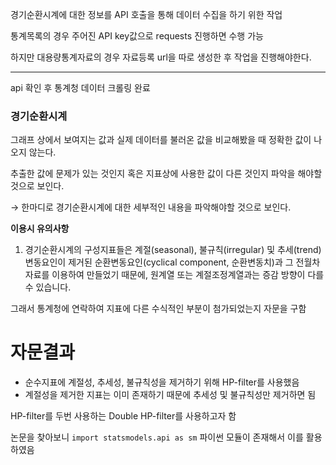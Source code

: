 경기순환시계에 대한 정보를 API 호출을 통해 데이터 수집을 하기 위한 작업

통계목록의 경우 주어진 API key값으로 requests 진행하면 수행 가능

하지만 대용량통계자료의 경우 자료등록 url을 따로 생성한 후 작업을 진행해야한다.

---

api 확인 후 통계청 데이터 크롤링 완료

### 경기순환시계

그래프 상에서 보여지는 값과 실제 데이터를 불러온 값을 비교해봤을 때 정확한 값이 나오지 않는다.

추출한 값에 문제가 있는 것인지 혹은 지표상에 사용한 값이 다른 것인지 파악을 해야할 것으로 보인다.

→ 한마디로 경기순환시계에 대한 세부적인 내용을 파악해야할 것으로 보인다.

**이용시 유의사항**

1. 경기순환시계의 구성지표들은 계절(seasonal), 불규칙(irregular) 및 추세(trend) 변동요인이 제거된 순환변동요인(cyclical component, 순환변동치)과 그 전월차 자료를 이용하여 만들었기 때문에, 원계열 또는 계절조정계열과는 증감 방향이 다를 수 있습니다.

그래서 통계청에 연락하여 지표에 다른 수식적인 부분이 첨가되었는지 자문을 구함

# 자문결과

- 순수지표에 계절성, 추세성, 불규칙성을 제거하기 위해 HP-filter를 사용했음
- 계절성을 제거한 지표는 이미 존재하기 때문에 추세성 및 불규칙성만 제거하면 됨

HP-filter를 두번 사용하는 Double HP-filter를 사용하고자 함

논문을 찾아보니 `import statsmodels.api as sm`  파이썬 모듈이 존재해서 이를 활용하였음
